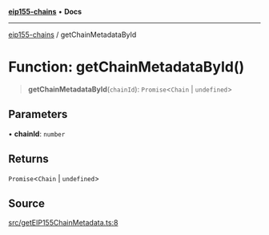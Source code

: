[**eip155-chains**](../README.md) • **Docs**

***

[eip155-chains](../globals.md) / getChainMetadataById

# Function: getChainMetadataById()

> **getChainMetadataById**(`chainId`): `Promise`\<`Chain` \| `undefined`\>

## Parameters

• **chainId**: `number`

## Returns

`Promise`\<`Chain` \| `undefined`\>

## Source

[src/getEIP155ChainMetadata.ts:8](https://github.com/ivanzzeth/eip155-chains/blob/77bf8c339fbbb256f43077c5e1e2cc73ab165bea/src/getEIP155ChainMetadata.ts#L8)
